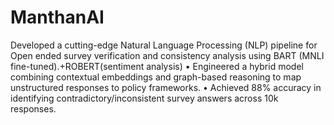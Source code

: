 # ManthanAI
Developed a cutting-edge Natural Language Processing (NLP) pipeline for Open ended survey verification and
consistency analysis using BART (MNLI fine-tuned).+ROBERT(sentiment analysis)
• Engineered a hybrid model combining contextual embeddings and graph-based reasoning to map unstructured
responses to policy frameworks.
• Achieved 88% accuracy in identifying contradictory/inconsistent survey answers across 10k responses.
